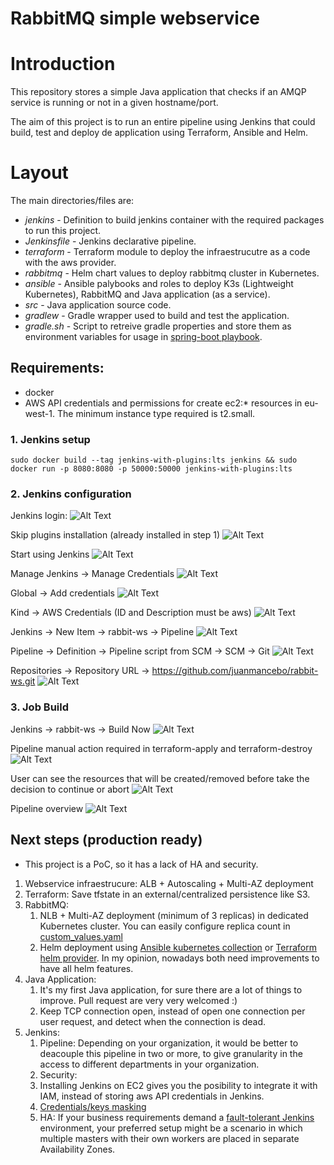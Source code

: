 # RabbitMQ simple webservice
# Introduction

This repository stores a simple Java application that checks if an AMQP service is running or not in a given hostname/port. 

The aim of this project is to run an entire pipeline using Jenkins that could build, test and deploy de application using Terraform, Ansible and Helm.

# Layout

The main directories/files are:

* *jenkins* - Definition to build jenkins container with the required packages to run this project. 
* *Jenkinsfile* - Jenkins declarative pipeline.
* *terraform* - Terraform module to deploy the infraestrucutre as a code with the aws provider.
* *rabbitmq* - Helm chart values to deploy rabbitmq cluster in Kubernetes.
* *ansible* - Ansible palybooks and roles to deploy K3s (Lightweight Kubernetes), RabbitMQ and Java application (as a service).
* *src* - Java application source code.
* *gradlew* - Gradle wrapper used to build and test the application.
* *gradle.sh* - Script to retreive gradle properties and store them as environment variables for usage in [spring-boot playbook](ansible/spring-boot.yml).


## Requirements: 
 - docker
 - AWS API credentials and permissions for create ec2:* resources in eu-west-1. The minimum instance type required is t2.small.



### 1. Jenkins setup
```
sudo docker build --tag jenkins-with-plugins:lts jenkins && sudo docker run -p 8080:8080 -p 50000:50000 jenkins-with-plugins:lts
```

### 2. Jenkins configuration
Jenkins login: ![Alt Text](docs/images/1.png)

Skip plugins installation (already installed in step 1) ![Alt Text](docs/images/2.png)

Start using Jenkins ![Alt Text](docs/images/3.png)

Manage Jenkins -> Manage Credentials ![Alt Text](docs/images/4.png)

Global -> Add credentials ![Alt Text](docs/images/5.png)

Kind -> AWS Credentials (ID and Description must be aws) ![Alt Text](docs/images/6.png)

Jenkins -> New Item -> rabbit-ws -> Pipeline ![Alt Text](docs/images/7.png)

Pipeline -> Definition -> Pipeline script from SCM -> SCM -> Git ![Alt Text](docs/images/8.png)

Repositories -> Repository URL -> https://github.com/juanmancebo/rabbit-ws.git ![Alt Text](docs/images/9.png)


### 3. Job Build

Jenkins -> rabbit-ws -> Build Now ![Alt Text](docs/images/10.png)

Pipeline manual action required in terraform-apply and terraform-destroy ![Alt Text](docs/images/13.png)

User can see the resources that will be created/removed before take the decision to continue or abort ![Alt Text](docs/images/14.png)

Pipeline overview ![Alt Text](docs/images/15.png)


## Next steps (production ready)
* This project is a PoC, so it has a lack of HA and security.
1. Webservice infraestrucure: ALB + Autoscaling + Multi-AZ deployment
2. Terraform: Save tfstate in an external/centralized persistence like S3.
2. RabbitMQ: 
   1. NLB + Multi-AZ deployment (minimum of 3 replicas) in dedicated Kubernetes cluster. You can easily configure replica count in [custom_values.yaml](tabbitmq/custom_values.yaml#L19)
   2. Helm deployment using [Ansible kubernetes collection](https://docs.ansible.com/ansible/latest/collections/community/kubernetes/helm_module.html) or [Terraform helm provider](https://registry.terraform.io/providers/hashicorp/helm/latest/docs). In my opinion, nowadays both need improvements to have all helm features.
3. Java Application:
   1. It's my first Java application, for sure there are a lot of things to improve. Pull request are very very welcomed :)
   2. Keep TCP connection open, instead of open one connection per user request, and detect when the connection is dead.
4. Jenkins:
   1. Pipeline:
      Depending on your organization, it would be better to deacouple this pipeline in two or more, to give granularity in the access to different departments in your organization.
   2. Security:
    1. Installing Jenkins on EC2 gives you the posibility to integrate it with IAM, instead of storing aws API credentials in Jenkins.
    2. [Credentials/keys masking](https://www.jenkins.io/blog/2019/02/21/credentials-masking/)
   3. HA:
      If your business requirements demand a [fault-tolerant Jenkins](https://docs.cloudbees.com/docs/cloudbees-ci/latest/traditional-install-guide/high-availability) environment, your preferred setup might be a scenario in which multiple masters with their own workers are placed in separate Availability Zones. 
